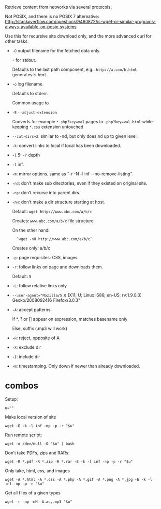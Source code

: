 Retrieve content from networks via several protocols.

Not POSIX, and there is no POSIX 7 alternative: <http://stackoverflow.com/questions/9490872/is-wget-or-similar-programs-always-available-on-posix-systems>

Use this for recursive site download only, and the more advanced curl for other tasks.

- `-O` output filename for the fetched data only.

    `-` for stdout.

    Defaults to the last path component, e.g.: `http://a.com/b.html` generates `b.html`.

- `-o` log filename.

    Defaults to stderr.

    Common usage to 

- `-E` `--adjust-extension`

    Converts for example `*.php?key=val` pages to `.php?key=val.html` while keeping `*.css` extension untouched

- `--cut-dirs=2`: similar to -nd, but only does nd up to given level.

- `-k`: convert links to local if local has been downloaded.

- `-l` 5: `-r` depth

- `-l` inf.

- `-m`: mirror options. same as "-r -N -l inf --no-remove-listing".

- `-nd`: don't make sub directories, even if they existed on original site.

- `-np`: don't recurse into parent dirs.

- `-nH`: don't make a dir structure starting at host.

    Default: `wget http://www.abc.com/a/b/c`

    Creates: `www.abc.com/a/b/c` file structure.

    On the other hand:

        `wget -nH http://www.abc.com/a/b/c`

    Creates only: a/b/c

- `-p`: page requisites: CSS, images.

- `-r`: follow links on page and downloads them.

    Default: `5`

- `-L`: follow relative links only

- `--user-agent="Mozilla/5.0` (X11; U; Linux i686; en-US; rv:1.9.0.3) Gecko/2008092416 Firefox/3.0.3"

- `-A`: accept patterns.

    If *, ? or [] appear on expression, matches basename only

    Else, suffix (.mp3 will work)

- `-R`: reject, opposite of A

- `-X`: exclude dir

- `-I`: include dir

- `-N`: timestamping. Only down if newer than already downloaded.

# combos

Setup:

    u=""

Make local version of site

    wget -E -k -l inf -np -p -r "$u"

Run remote script:

    wget -o /dev/null -O "$u" | bash

Don't take PDFs, zips and RARs:

    wget -R *.pdf -R *.zip -R *.rar -E -k -l inf -np -p -r "$u"

Only take, html, css, and images

    wget -A *.html -A *.css -A *.php -A *.gif -A *.png -A *.jpg -E -k -l inf -np -p -r "$u"

Get all files of a given types

    wget -r -np -nH -A.au,.mp3 "$u"


